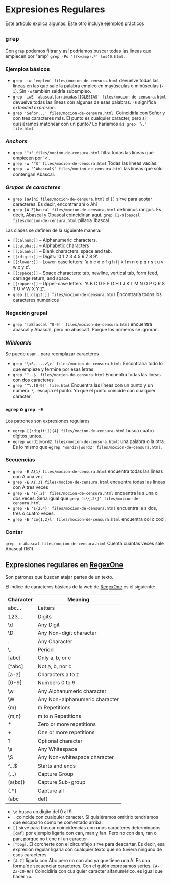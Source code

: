 # Expresiones Regulares

Este [artículo](https://www.cyberciti.biz/faq/grep-regular-expressions/) explica algunas. Este [otro](https://regexone.com/lesson/) incluye ejemplos prácticos

## `grep`

Con `grep` podemos filtrar y así podríamos buscar todas las lineas que empiecen por "amp" `grep -Po '(?<=amp).*' los40.html`.

### Ejemplos básicos

- `grep -iw 'empleo' files/mocion-de-censura.html` devuelve todas las líneas en las que sale la palabra empleo en mayúsculas o minúsculas (`-i`). Sin `-w` también saldría subempleo.
- `grep -iwE 'abascal|arrimadas|IGLESIAS' files/mocion-de-censura.html` devuelve todas las líneas con algunas de esas palabras. `-E` significa _extended expresion_.
- `grep 'Señor...' files/mocion-de-censura.html`. Coincidiría con Señor y con tres caracteres más. El punto es cualquier caracter, pero si quisiéramos matchear con un punto? Lo haríamos así `grep '\.' file.html`

### _Anchors_

- `grep '^<' files/mocion-de-censura.html` filtra todas las líneas que empiecen por '<'.
- `grep -w '^$' files/mocion-de-censura.html` Todas las líneas vacías.
- `grep -w '^Abascal$' files/mocion-de-censura.html` las líneas que solo contengan Abascal.

### _Grupos de caracteres_

- `grep [aA]hí files/mocion-de-censura.html` el `[]` sirve para acotar caracteres. Es decir, encontrar ahí o Ahí
- `grep [A-Z]bascal files/mocion-de-censura.html` definimos rangos. Es decir, Abascal y Obascal coincidirían aquí. `grep [1-9]bascal files/mocion-de-censura.html` pillaría 1bascal

Las clases se definen de la siguiente manera:

- `[[:alnum:]]` – Alphanumeric characters.
- `[[:alpha:]]` – Alphabetic characters
- `[[:blank:]]` – Blank characters: space and tab.
- `[[:digit:]]` – Digits: ‘0 1 2 3 4 5 6 7 8 9’.
- `[[:lower:]]` – Lower-case letters: ‘a b c d e f g h i j k l m n o p q r s t u v w x y z’.
- `[[:space:]]` – Space characters: tab, newline, vertical tab, form feed, carriage return, and space.
- `[[:upper:]]` – Upper-case letters: ‘A B C D E F G H I J K L M N O P Q R S T U V W X Y Z’.
- `grep [[:digit:]] files/mocion-de-censura.html` Encontraría todos los caracteres numéricos

### Negación grupal

- `grep '[aB]ascal[^0-9]' files/mocion-de-censura.html` encuentra abascal y Abascal, pero no abascal1. Porque los números se ignoran.

### _Wildcards_

Se puede usar `.` para reemplazar caracteres

- `grep '\<S.....z\>' files/mocion-de-censura.html`: Encontraría todo lo que empieze y termine por esas letras
- `grep '^..$' files/mocion-de-censura.html` Encuentra todas las líneas con dos caracteres
- `grep '^\.[0-9]' file.html` Encuentra las líneas con un punto y un número. `\.` escapa el punto. Ya que el punto coincide con cualquier caracter.  

### `egrep` o `grep -E`

Los patrones son expresiones regulares

- `egrep [[:digit:]]{4} files/mocion-de-censura.html` busca cuatro dígitos juntos.
- `egrep word1|word2 files/mocion-de-censura.html`: una palabra o la otra. Es lo mismo que `egrep 'word1\|word2' files/mocion-de-censura.html`.

### Secuencias

- `grep -E A{1} files/mocion-de-censura.html` encuentra todas las líneas con A una vez
- `grep -E A{,3} files/mocion-de-censura.html` encuentra todas las líneas con A tres veces
- `grep -E 's{,2}' files/mocion-de-censura.html` encuentra la s una o dos veces. Sería igual que `grep 's\{,2\}' files/mocion-de-censura.html`
- `grep -E 's{2,4}' files/mocion-de-censura.html` encuentra la s dos, tres o cuatro veces.
- `grep -E 'co{1,2}l' files/mocion-de-censura.html` encuentra col o cool.

### Contar

`grep -c Abascal files/mocion-de-censura.html` Cuenta cuántas veces sale Abascal (161).

## Expresiones regulares en [RegexOne](https://regexone.com/lesson/)

Son patrones que buscan atajar partes de un texto.

El índice de caracteres básicos de la web de [RegexOne](https://regexone.com/lesson/) es el siguiente:

|Character|Meaning|
|---|---|
|abc…|Letters|
|123…|Digits|
|\d|Any Digit|
|\D|Any Non-digit character|
|.|Any Character|
|\\.|Period|
|[abc]|Only a, b, or c|
|[^abc]|Not a, b, nor c|
|[a-z]|Characters a to z|
|[0-9]|Numbers 0 to 9|
|\w|Any Alphanumeric character|
|\W|Any Non-alphanumeric character|
|{m}|m Repetitions|
|{m,n}|m to n Repetitions|
|*|Zero or more repetitions|
|+|One or more repetitions|
|?|Optional character|
|\s|Any Whitespace|
|\S|Any Non-whitespace character|
|^…$|Starts and ends|
|(…)|Capture Group|
|(a(bc))|Capture Sub-group|
|(.*)|Capture all|
|(abc|def)|Matches abc or def|

- `\d` busca un dígito del 0 al 9.
- `.` coincide con cualquier caracter. Si quisiéramos omitirlo tendríamos que escaparlo como he comentado arriba.
- `[]` sirve para buscar coincidencias con unos caracteres determinados `[cmf]` por ejemplo ligaría con can, man y fan. Pero no con dan, ran o pan, porque no tiene ni un caracter-
- `[^bog]`. El corcherte con el circunflejo sirve para descartar. Es decir, esa expresión regular ligaría con cualquier texto que no tuviera ninguno de esos caracteres
- `[A-C]` ligaría con Abc pero no con abc ya que tiene una A. Es una forma'de secuenciar caracteres. Con el guión expresamos series. `[A-Za-z0-9ñ]` Coincidiría con cualquier caracter alfanumérico. es igual que hacer `\w`.
